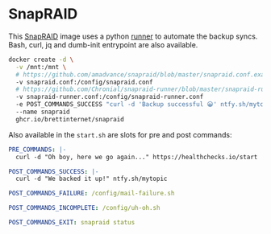 # SnapRAID

This [SnapRAID](https://www.snapraid.it/) image uses a python [runner](https://github.com/Chronial/snapraid-runner) to automate the backup syncs. Bash, curl, jq and dumb-init entrypoint are also available.

```sh
docker create -d \
  -v /mnt:/mnt \
  # https://github.com/amadvance/snapraid/blob/master/snapraid.conf.example
  -v snapraid.conf:/config/snapraid.conf
  # https://github.com/Chronial/snapraid-runner/blob/master/snapraid-runner.conf.example
  -v snapraid-runner.conf:/config/snapraid-runner.conf
  -e POST_COMMANDS_SUCCESS "curl -d 'Backup successful 😀' ntfy.sh/mytopic"
  --name snapraid
  ghcr.io/brettinternet/snapraid
```

Also available in the `start.sh` are slots for pre and post commands:

```yaml
PRE_COMMANDS: |-
  curl -d "Oh boy, here we go again..." https://healthchecks.io/start

POST_COMMANDS_SUCCESS: |-
  curl -d "We backed it up!" ntfy.sh/mytopic

POST_COMMANDS_FAILURE: /config/mail-failure.sh

POST_COMMANDS_INCOMPLETE: /config/uh-oh.sh

POST_COMMANDS_EXIT: snapraid status
```
